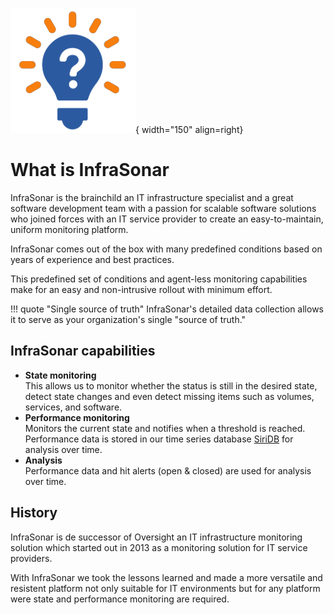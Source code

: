 ![What is?](../images/introduction_whatis.png){ width="150" align=right}

# What is InfraSonar

InfraSonar is the brainchild an IT infrastructure specialist and a great software development team with a passion for scalable software solutions who joined forces with an IT service provider to create an easy-to-maintain, uniform monitoring platform.

InfraSonar comes out of the box with many predefined conditions based on years of experience and best practices.

This predefined set of conditions and agent-less monitoring capabilities make for an easy and non-intrusive rollout with minimum effort.

!!! quote "Single source of truth"
    InfraSonar's detailed data collection allows it to serve as your organization's single "source of truth."

## InfraSonar capabilities

* **State monitoring**<br>
  This allows us to monitor whether the status is still in the desired state, detect state changes and even detect missing items such as volumes, services, and software.
* **Performance monitoring**<br>
  Monitors the current state and notifies when a threshold is reached.<br>
  Performance data is stored in our time series database [SiriDB](https://siridb.com) for analysis over time.
* **Analysis**<br>
  Performance data and hit alerts (open & closed) are used for analysis over time.

## History

InfraSonar is de successor of Oversight an IT infrastructure monitoring solution which started out in 2013 as a monitoring solution for IT service providers.

With InfraSonar we took the lessons learned and made a more versatile and resistent platform not only suitable for IT environments but for any platform were state and performance monitoring are required.